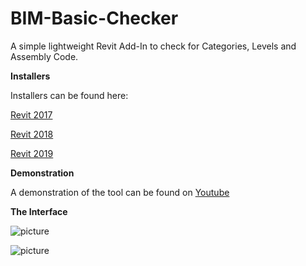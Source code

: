 # BIM-Basic-Checker
A simple lightweight Revit Add-In to check for Categories, Levels and Assembly Code.




**Installers**

Installers can be found here:

[Revit 2017](https://github.com/C-Claus/BasicBIMChecker/blob/master/Basic_BIM_Checker_installer_REVIT2017.exe)

[Revit 2018](https://github.com/C-Claus/BasicBIMChecker/blob/master/Basic_BIM_Checker_installer_REVIT2018.exe)

[Revit 2019](https://github.com/C-Claus/BasicBIMChecker/blob/master/Basic_BIM_Checker_installer_REVIT2019.exe)

**Demonstration**

A demonstration of the tool can be found on [Youtube](https://www.youtube.com/watch?v=A7MJwWqMtdE)



**The Interface**

![picture](https://s33.postimg.cc/rjxkdfc5b/Basic_BIM_Checker.png)

![picture](https://s33.postimg.cc/u19bkr8xb/levels.png)


